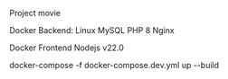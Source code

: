 Project movie

Docker Backend:
Linux
MySQL
PHP 8
Nginx

Docker Frontend
Nodejs v22.0


docker-compose -f docker-compose.dev.yml up --build
